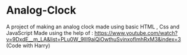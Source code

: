 # Analog-Clock
A project of making an analog clock made using basic HTML , Css and JavaScript 
Made using the help of : https://www.youtube.com/watch?v=9DxdE__m_LA&list=PLu0W_9lII9aiQiOwthuSvinxoflmhRxM3&index=3 (Code with Harry)
